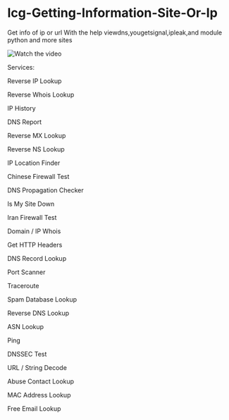 # Icg-Getting-Information-Site-Or-Ip
Get info of ip or url With the help viewdns,yougetsignal,ipleak,and module python and more sites


![Watch the video](https://raw.githubusercontent.com/Mkali07/Icg-Getting-Information-Site-Or-Ip/master/Screen.png)


Services:

Reverse IP Lookup

Reverse Whois Lookup

IP History

DNS Report

Reverse MX Lookup

Reverse NS Lookup

IP Location Finder

Chinese Firewall Test

DNS Propagation Checker

Is My Site Down

Iran Firewall Test

Domain / IP Whois

Get HTTP Headers

DNS Record Lookup

Port Scanner

Traceroute

Spam Database Lookup

Reverse DNS Lookup

ASN Lookup

Ping

DNSSEC Test

URL / String Decode

Abuse Contact Lookup

MAC Address Lookup

Free Email Lookup
